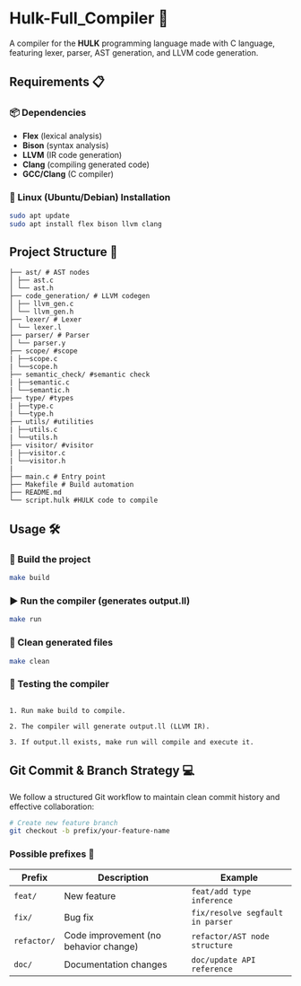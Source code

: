 # Hulk-Full_Compiler 🚀  

A compiler for the **HULK** programming language made with C language, featuring lexer, parser, AST generation, and LLVM code generation.  

## **Requirements** 📋  

### **📦 Dependencies**  
- **Flex** (lexical analysis)  
- **Bison** (syntax analysis)  
- **LLVM** (IR code generation)  
- **Clang** (compiling generated code)  
- **GCC/Clang** (C compiler)  

### **📌 Linux (Ubuntu/Debian) Installation**  
```bash
sudo apt update
sudo apt install flex bison llvm clang
```
## **Project Structure** 📂

```
├── ast/ # AST nodes
│ ├── ast.c
│ └── ast.h
├── code_generation/ # LLVM codegen
│ ├── llvm_gen.c
│ └── llvm_gen.h
├── lexer/ # Lexer
│ └── lexer.l
├── parser/ # Parser
│ └── parser.y
├── scope/ #scope
| ├──scope.c
| └──scope.h
├── semantic_check/ #semantic check
| ├──semantic.c
| └──semantic.h
├── type/ #types
| ├──type.c
| └──type.h
├── utils/ #utilities
| ├──utils.c
| └──utils.h
├── visitor/ #visitor
| ├──visitor.c
| └──visitor.h
|
├── main.c # Entry point
├── Makefile # Build automation
├── README.md
└── script.hulk #HULK code to compile
```

## **Usage** 🛠

### 🔨 Build the project
```bash
make build
```
### ▶️ Run the compiler (generates output.ll)
```bash
make run
```
### 🧹 Clean generated files
```bash
make clean
```

### 📝 Testing the compiler
```

1. Run make build to compile.

2. The compiler will generate output.ll (LLVM IR).

3. If output.ll exists, make run will compile and execute it.
```

## **Git Commit & Branch Strategy** 💻

We follow a structured Git workflow to maintain clean commit history and effective collaboration:

```bash
# Create new feature branch
git checkout -b prefix/your-feature-name
```
### Possible prefixes 📝


| Prefix      | Description                          | Example                          |
|-------------|--------------------------------------|----------------------------------|
| `feat/`     | New feature                          | `feat/add type inference`       |
| `fix/`      | Bug fix                              | `fix/resolve segfault in parser`|
| `refactor/` | Code improvement (no behavior change)| `refactor/AST node structure`   |
| `doc/`      | Documentation changes                | `doc/update API reference`      |
